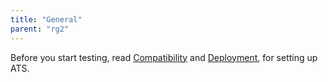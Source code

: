```yaml
---
title: "General"
parent: "rg2"
---
```


Before you start testing, read [Compatibility](ov-compatibility) and [Deployment](ov-deployment), for setting up ATS.
